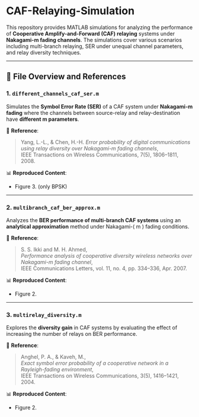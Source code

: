 # CAF-Relaying-Simulation

This repository provides MATLAB simulations for analyzing the performance of **Cooperative Amplify-and-Forward (CAF) relaying** systems under **Nakagami-m fading channels**. The simulations cover various scenarios including multi-branch relaying, SER under unequal channel parameters, and relay diversity techniques.

---

## 📁 File Overview and References

### 1. `different_channels_caf_ser.m`

Simulates the **Symbol Error Rate (SER)** of a CAF system under **Nakagami-m fading** where the channels between source-relay and relay-destination have **different m parameters**.

📄 **Reference**:  
> Yang, L.-L., & Chen, H.-H.
> *Error probability of digital communications using relay diversity over Nakagami-m fading channels*,  
> IEEE Transactions on Wireless Communications, 7(5), 1806–1811, 2008.  

📊 **Reproduced Content**:  
- Figure 3. (only BPSK)

---

### 2. `multibranch_caf_ber_approx.m`

Analyzes the **BER performance of multi-branch CAF systems** using an **analytical approximation** method under Nakagami-\( m \) fading conditions.

📄 **Reference**:  
> S. S. Ikki and M. H. Ahmed,  
> *Performance analysis of cooperative diversity wireless networks over Nakagami-m fading channel*,  
> IEEE Communications Letters, vol. 11, no. 4, pp. 334–336, Apr. 2007.  

📊 **Reproduced Content**:  
- Figure 2.

---

### 3. `multirelay_diversity.m`

Explores the **diversity gain** in CAF systems by evaluating the effect of increasing the number of relays on BER performance.

📄 **Reference**:  
> Anghel, P. A., & Kaveh, M.,  
> *Exact symbol error probability of a cooperative network in a Rayleigh-fading environment*,  
> IEEE Transactions on Wireless Communications, 3(5), 1416–1421, 2004.  

📊 **Reproduced Content**:  
- Figure 2.

